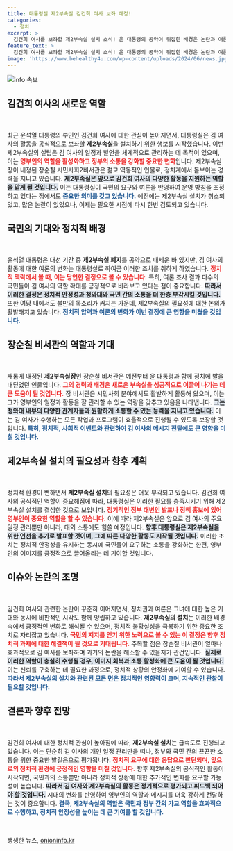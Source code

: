 ```yaml
---
title: 대통령실 제2부속실 김건희 여사 보좌 예정!
categories:
  - 정치
excerpt: >
  김건희 여사를 보좌할 제2부속실 설치 소식! 윤 대통령의 공약이 뒤집힌 배경은 논란과 여론의 변화? 제2부속실장 후보가 주목받는 이유를 알아보세요!
feature_text: >
  김건희 여사를 보좌할 제2부속실 설치 소식! 윤 대통령의 공약이 뒤집힌 배경은 논란과 여론의 변화? 제2부속실장 후보가 주목받는 이유를 알아보세요!
image: 'https://www.behealthy4u.com/wp-content/uploads/2024/06/news.jpg'
---
```


<p><img src="https://www.behealthy4u.com/wp-content/uploads/2024/06/news.jpg" alt="info 속보" /></p>

<h2 data-ke-size="size26">김건희 여사의 새로운 역할</h2>

<p data-ke-size="size16">&nbsp;</p>

<p data-ke-size="size16">최근 윤석열 대통령의 부인인 김건희 여사에 대한 관심이 높아지면서, 대통령실은 김 여사의 활동을 공식적으로 보좌할 <b>제2부속실</b>을 설치하기 위한 행보를 시작했습니다. 이번 제2부속실의 설립은 김 여사의 일정과 발언을 체계적으로 관리하는 데 목적이 있으며, 이는 <b><span style="color: #ee2323;">영부인의 역할을 활성화하고 정부의 소통을 강화할 중요한 변화</span></b>입니다. 제2부속실장이 내정된 장순칠 시민사회2비서관은 젊고 역동적인 인물로, 정치계에서 돋보이는 경력을 지니고 있습니다. <b><span style="background-color: #21538527;">제2부속실은 앞으로 김건희 여사의 다양한 활동을 지원하는 역할을 맡게 될 것입니다.</span></b> 이는 대통령실이 국민의 요구와 여론을 반영하여 운영 방침을 조정하고 있다는 점에서도 <b><span style="color: #1a5490;">중요한 의미를 갖고 있습니다.</span></b> 예전에는 제2부속실 설치가 취소되었고, 많은 논란이 있었으나, 이제는 필요한 시점에 다시 한번 검토되고 있습니다.</p>

<h2 data-ke-size="size26">국민의 기대와 정치적 배경</h2>

<p data-ke-size="size16">&nbsp;</p>

<p data-ke-size="size16">윤석열 대통령은 대선 기간 중 <b>제2부속실 폐지</b>를 공약으로 내세운 바 있지만, 김 여사의 활동에 대한 여론의 변화는 대통령실로 하여금 이러한 조치를 취하게 하였습니다. <b><span style="color: #ee2323;">정치적 맥락에서 볼 때, 이는 당연한 결정으로 볼 수 있습니다.</span></b> 특히, 여론 조사 결과 다수의 국민들이 김 여사의 역할 확대를 긍정적으로 바라보고 있다는 점이 중요합니다. <b><span style="background-color: #21538527;">따라서 이러한 결정은 정치적 안정성과 청와대와 국민 간의 소통을 더 한층 부각시킬 것입니다.</span></b> 또한 여당 내에서도 불만의 목소리가 커지는 가운데, 제2부속실의 필요성에 대한 논의가 활발해지고 있습니다. <b><span style="color: #1a5490;">정치적 압력과 여론의 변화가 이번 결정에 큰 영향을 미쳤을 것입니다.</span></b></p>

<h2 data-ke-size="size26">장순칠 비서관의 역할과 기대</h2>

<p data-ke-size="size16">&nbsp;</p>

<p data-ke-size="size16">새롭게 내정된 <b>제2부속실장</b>인 장순칠 비서관은 예전부터 윤 대통령과 함께 정치에 발을 내딛었던 인물입니다. <b><span style="color: #ee2323;">그의 경력과 배경은 새로운 부속실을 성공적으로 이끌어 나가는 데 큰 도움이 될 것입니다.</span></b> 장 비서관은 시민사회 분야에서도 활발하게 활동해 왔으며, 이는 그가 영부인의 일정과 활동을 잘 관리할 수 있는 역량을 갖추고 있음을 나타냅니다. <b><span style="background-color: #21538527;">그는 청와대 내부의 다양한 관계자들과 원활하게 소통할 수 있는 능력을 지니고 있습니다.</span></b> 이는 김 여사가 수행하는 모든 작업과 프로그램이 효율적으로 진행될 수 있도록 보장할 것입니다. <b><span style="color: #1a5490;">특히, 정치적, 사회적 이벤트와 관련하여 김 여사의 메시지 전달에도 큰 영향을 미칠 것입니다.</span></b></p>

<h2 data-ke-size="size26">제2부속실 설치의 필요성과 향후 계획</h2>

<p data-ke-size="size16">&nbsp;</p>

<p data-ke-size="size16">정치적 환경이 변하면서 <b>제2부속실 설치</b>의 필요성은 더욱 부각되고 있습니다. 김건희 여사의 공식적인 역할이 중요해짐에 따라, 대통령실은 이러한 필요를 충족시키기 위해 제2부속실 설치를 결심한 것으로 보입니다. <b><span style="color: #ee2323;">정기적인 정부 대변인 발표나 정책 홍보에 있어 영부인이 중요한 역할을 할 수 있습니다.</span></b> 이에 따라 제2부속실은 앞으로 김 여사의 주요 일정 관리뿐만 아니라, 대외 소통에도 힘쓸 예정입니다. <b><span style="background-color: #21538527;">향후 대통령실은 제2부속실을 위한 인선을 추가로 발표할 것이며, 그에 따른 다양한 활동도 시작될 것입니다.</span></b> 이러한 조치는 정치적 안정성을 유지하는 동시에 국민들이 요구하는 소통을 강화하는 한편, 영부인의 이미지를 긍정적으로 끌어올리는 데 기여할 것입니다.</p>

<h2 data-ke-size="size26">이슈와 논란의 조명</h2>

<p data-ke-size="size16">&nbsp;</p>

<p data-ke-size="size16">김건희 여사와 관련한 논란이 꾸준히 이어지면서, 정치권과 여론은 그녀에 대한 높은 기대와 동시에 비판적인 시각도 함께 양립하고 있습니다. <b>제2부속실의 설치</b>는 이러한 배경 속에서 긍정적인 변화로 해석될 수 있으며, 정치적 불확실성을 극복하기 위한 중요한 조치로 자리잡고 있습니다. <b><span style="color: #ee2323;">국민의 지지를 얻기 위한 노력으로 볼 수 있는 이 결정은 향후 정치적 과제에 대한 해결책이 될 것으로 기대됩니다.</span></b> 주목할 점은 장순칠 비서관이 얼마나 효과적으로 김 여사를 보좌하며 과거의 논란을 해소할 수 있을지가 관건입니다. <b><span style="background-color: #21538527;">실제로 이러한 역할이 충실히 수행될 경우, 이미지 회복과 소통 활성화에 큰 도움이 될 것입니다. </span></b> 이는 신뢰를 구축하는 데 필요한 과정으로, 정치적 상황의 안정화에 기여할 수 있습니다. <b><span style="color: #1a5490;">따라서 제2부속실의 설치와 관련된 모든 면은 정치적인 영향력이 크며, 지속적인 관찰이 필요할 것입니다.</span></b></p> 

<h2 data-ke-size="size26">결론과 향후 전망</h2>

<p data-ke-size="size16">&nbsp;</p>

<p data-ke-size="size16">김건희 여사에 대한 정치적 관심이 높아짐에 따라, <b>제2부속실 설치</b>는 급속도로 진행되고 있습니다. 이는 단순히 김 여사의 개인 일정 관리만을 떠나, 정부와 국민 간의 끈끈한 소통을 위한 중요한 발걸음으로 평가됩니다. <b><span style="color: #ee2323;">정치적 요구에 대한 응답으로 판단되며, 앞으로의 정치적 환경에 긍정적인 영향을 미칠 것입니다.</span></b> 향후 제2부속실의 공식적인 활동이 시작되면, 국민과의 소통뿐만 아니라 정치적 상황에 대한 추가적인 변화를 요구할 가능성이 높습니다. <b><span style="background-color: #21538527;">따라서 김 여사와 제2부속실의 활동은 정기적으로 평가되고 피드백 되어야 할 것입니다.</span></b> 시대의 변화를 반영하여 영부인의 역할과 메시지를 더욱 강하게 전달하는 것이 중요합니다. <b><span style="color: #1a5490;">결국, 제2부속실의 역할은 국민과 정부 간의 가교 역할을 효과적으로 수행하고, 정치적 안정성을 높이는 데 큰 기여를 할 것입니다.</span></b></p>

<p data-ke-size="size16">&nbsp;</p>
생생한 뉴스, <a href="https://onioninfo.kr" rel="dofollow">onioninfo.kr</a>


